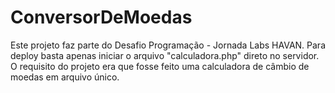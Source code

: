 # ConversorDeMoedas
Este projeto faz parte do Desafio Programação - Jornada Labs HAVAN.
Para deploy basta apenas iniciar o arquivo "calculadora.php" direto no servidor.
O requisito do projeto era que fosse feito uma calculadora de câmbio de moedas em arquivo único.
